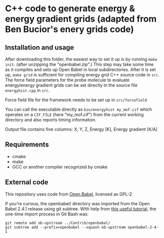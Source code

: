 # C++ code to generate energy & energy gradient grids (adapted from Ben Bucior's enery grids code)

## Installation and usage
After downloading this folder, the easiest way to set it up is by running `make init`. (after unzipping the "openbabel.zip".) This step may take some time as it compiles and sets up Open Babel in local subdirectories. After it is set up, `make grid` is sufficient for compiling energy grid C++ source code in `src`. The force field parameters for the probe molecule to evaluate energy/energy gradient grids can be set directly in the source file `energyhist.cpp` in `src`.

Force field file for the framework needs to be set up in `src/forcefield`

You can call the executable directly as `bin/energyhist my_mof.cif` which operates on a `CIF_FILE` (here "my_mof.cif") from the current working directory and also reports timing information. 

Output file contains five columns: X, Y, Z, Energy [K], Energy gradient [K/A]

## Requirements
* cmake
* make
* GCC or another compiler recognized by cmake

## External code
This repository uses code from [Open Babel](https://github.com/openbabel/openbabel), licensed as GPL-2.

If you're curious, the openbabel/ directory was imported from the Open Babel 2.4.1 release using git subtree.  With help from [this useful tutorial](https://medium.com/@porteneuve/mastering-git-subtrees-943d29a798ec), the one-time import process in Git Bash was:

```
git remote add ob-upstream ../Contrib/openbabel/
git subtree add --prefix=openbabel --squash ob-upstream openbabel-2-4-1
```
